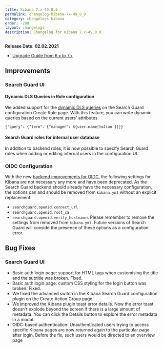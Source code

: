 ```yaml
---
title: Kibana 7.x-49.0.0
permalink: changelog-kibana-7x-49_0_0
category: changelogs-kibana
order: -200
layout: changelogs
description: Changelog for Kibana 7.x-49.0.0	
---
```


<!--- Copyright 2021 floragunn GmbH -->

**Release Date: 02.02.2021**

* [Upgrade Guide from 6.x to 7.x](../_docs_installation/installation_upgrading_6_7.md)


## Improvements



### Search Guard UI

#### Dynamic DLS Queries in Role configuration

We added support for the [dynamic DLS queries](https://search-guard.com/docs/latest/document-level-security#dynamic-queries-variable-substitution) on the Search Guard configuration Create Role page. With this feature, you can write dynamic queries based on the current users' attributes.

```
{"query": {"term": {"manager": ${user.name|toJson }}}}
```

#### Search Guard roles for internal user database

In addition to backend roles, it is now possible to specify Search Guard roles when adding or editing internal users in the configuration UI.


### OIDC Configuration

With the new [backend improvements for OIDC](https://search-guard.com/docs/latest/changelog-searchguard-7x-48_0_0), the following settings for Kibana are not necessary any more and have been deprecated. As the Search Guard backend should already have the necessary configuration, the options can and should be removed from `kibana.yml` without an explicit replacement.
* `searchguard.openid.connect_url`
* `searchguard.openid.root_ca`
* `searchguard.openid.verify_hostnames`
Please remember to remove the settings from removed from `kibana.yml`. Future versions of Search Guard will conside the presence of these options as a configuration error. 
<p />


## Bug Fixes



### Search Guard UI

* Basic auth login page: support for HTML tags when customising the title and the subtitle was broken. Fixed.
* Basic auth login page: custom CSS styling for the login button was broken. Fixed.
* We fixed the advanced switch in the Kibana Search Guard configuration plugin on the Create Action Group page.
* We improved the Kibana plugin toast error details. Now the error toast doesn't explode beyond the screen if there is a large amount of metadata. You can click the Details button to explore the error metadata in a modal.  
* OIDC-based authentication: Unauthenticated users trying to access specific Kibana pages are now returned again to the particular page after login. Before the fix, such users would be directed to an overview page
<p />


